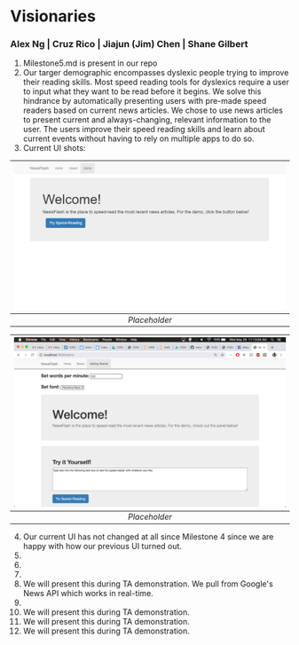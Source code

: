 # Visionaries

### Alex Ng | Cruz Rico | Jiajun (Jim) Chen | Shane Gilbert

1. Milestone5.md is present in our repo
2. Our targer demographic encompasses dyslexic people trying to improve their reading skills. Most speed reading tools for dyslexics require a user to input what they want to be read before it begins. We solve this hindrance by automatically presenting users with pre-made speed readers based on current news articles. We chose to use news articles to present current and always-changing, relevant information to the user. The users improve their speed reading skills and learn about current events without having to rely on multiple apps to do so.
3. Current UI shots:

| ![screenshot0](/Milestone%205/ui0.png) |
|:--:|
| *Placeholder* |

| ![screenshot1](/Milestone%205/ui1.png) |
|:--:|
| *Placeholder* |

4. Our current UI has not changed at all since Milestone 4 since we are happy with how our previous UI turned out.
5. 
6. 
7. 
8. We will present this during TA demonstration.
We pull from Google's News API which works in real-time.
9. 
10. We will present this during TA demonstration.
11. We will present this during TA demonstration.
12. We will present this during TA demonstration.
